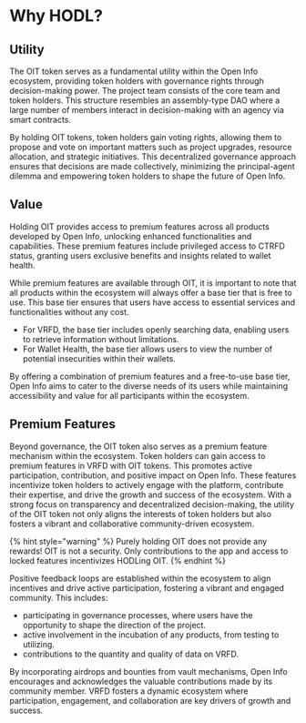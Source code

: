 # Why HODL?

## Utility

The OIT token serves as a fundamental utility within the Open Info ecosystem, providing token holders with governance rights through decision-making power. The project team consists of the core team and token holders. This structure resembles an assembly-type DAO where a large number of members interact in decision-making with an agency via smart contracts.&#x20;

By holding OIT tokens, token holders gain voting rights, allowing them to propose and vote on important matters such as project upgrades, resource allocation, and strategic initiatives. This decentralized governance approach ensures that decisions are made collectively, minimizing the principal-agent dilemma and empowering token holders to shape the future of Open Info.&#x20;

## Value

Holding OIT provides access to premium features across all products developed by Open Info, unlocking enhanced functionalities and capabilities. These premium features include privileged access to CTRFD status, granting users exclusive benefits and insights related to wallet health.

While premium features are available through OIT, it is important to note that all products within the ecosystem will always offer a base tier that is free to use. This base tier ensures that users have access to essential services and functionalities without any cost.

* For VRFD, the base tier includes openly searching data, enabling users to retrieve information without limitations.
* For Wallet Health, the base tier allows users to view the number of potential insecurities within their wallets.

By offering a combination of premium features and a free-to-use base tier, Open Info aims to cater to the diverse needs of its users while maintaining accessibility and value for all participants within the ecosystem.

## Premium Features

Beyond governance, the OIT token also serves as a premium feature mechanism within the ecosystem. Token holders can gain access to premium features in VRFD with OIT tokens. This promotes active participation, contribution, and positive impact on Open Info. These features incentivize token holders to actively engage with the platform, contribute their expertise, and drive the growth and success of the ecosystem. With a strong focus on transparency and decentralized decision-making, the utility of the OIT token not only aligns the interests of token holders but also fosters a vibrant and collaborative community-driven ecosystem.

{% hint style="warning" %}
Purely holding OIT does not provide any rewards! OIT is not a security. Only contributions to the app and access to locked features incentivizes HODLing OIT.
{% endhint %}

Positive feedback loops are established within the ecosystem to align incentives and drive active participation, fostering a vibrant and engaged community. This includes:

* participating in governance processes, where users have the opportunity to shape the direction of the project.&#x20;
* active involvement in the incubation of any products, from testing to utilizing.
* contributions to the quantity and quality of data on VRFD.

By incorporating airdrops and bounties from vault mechanisms, Open Info encourages and acknowledges the valuable contributions made by its community member. VRFD fosters a dynamic ecosystem where participation, engagement, and collaboration are key drivers of growth and success.
